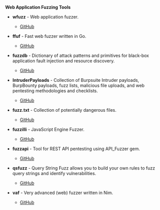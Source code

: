 **Web Application Fuzzing Tools**

- **wfuzz** - Web application fuzzer.
  - [GitHub](https://github.com/xmendez/wfuzz)

- **ffuf** - Fast web fuzzer written in Go.
  - [GitHub](https://github.com/ffuf/ffuf)

- **fuzzdb** - Dictionary of attack patterns and primitives for black-box application fault injection and resource discovery.
  - [GitHub](https://github.com/fuzzdb-project/fuzzdb)

- **IntruderPayloads** - Collection of Burpsuite Intruder payloads, BurpBounty payloads, fuzz lists, malicious file uploads, and web pentesting methodologies and checklists.
  - [GitHub](https://github.com/1N3/IntruderPayloads)

- **fuzz.txt** - Collection of potentially dangerous files.
  - [GitHub](https://github.com/Bo0oM/fuzz.txt)

- **fuzzilli** - JavaScript Engine Fuzzer.
  - [GitHub](https://github.com/googleprojectzero/fuzzilli)

- **fuzzapi** - Tool for REST API pentesting using API_Fuzzer gem.
  - [GitHub](https://github.com/Fuzzapi/fuzzapi)

- **qsfuzz** - Query String Fuzz allows you to build your own rules to fuzz query strings and identify vulnerabilities.
  - [GitHub](https://github.com/ameenmaali/qsfuzz)

- **vaf** - Very advanced (web) fuzzer written in Nim.
  - [GitHub](https://github.com/d4rckh/vaf)
